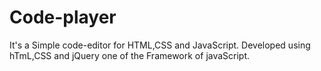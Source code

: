 # Code-player

It's a Simple code-editor for HTML,CSS and JavaScript.
Developed using hTmL,CSS and jQuery one of the Framework of javaScript.
